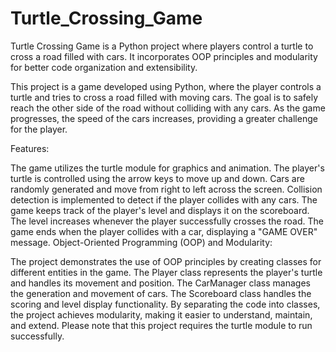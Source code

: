 # Turtle_Crossing_Game
Turtle Crossing Game is a Python project where players control a turtle to cross a road filled with cars. It incorporates OOP principles and modularity for better code organization and extensibility.

This project is a game developed using Python, where the player controls a turtle and tries to cross a road filled with moving cars. The goal is to safely reach the other side of the road without colliding with any cars. As the game progresses, the speed of the cars increases, providing a greater challenge for the player.

Features:

The game utilizes the turtle module for graphics and animation.
The player's turtle is controlled using the arrow keys to move up and down.
Cars are randomly generated and move from right to left across the screen.
Collision detection is implemented to detect if the player collides with any cars.
The game keeps track of the player's level and displays it on the scoreboard.
The level increases whenever the player successfully crosses the road.
The game ends when the player collides with a car, displaying a "GAME OVER" message.
Object-Oriented Programming (OOP) and Modularity:

The project demonstrates the use of OOP principles by creating classes for different entities in the game.
The Player class represents the player's turtle and handles its movement and position.
The CarManager class manages the generation and movement of cars.
The Scoreboard class handles the scoring and level display functionality.
By separating the code into classes, the project achieves modularity, making it easier to understand, maintain, and extend.
Please note that this project requires the turtle module to run successfully.
